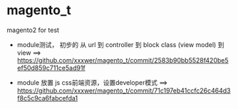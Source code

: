 # magento_t
magento2 for test

- module测试， 初步的 从 url 到 controller 到 block class (view model) 到 view ==> https://github.com/xxxwer/magento_t/commit/2583b90bb5528f420be5ef50d859c711ce5ad91f

- module 放置 js css前端资源，设置developer模式 ==>
https://github.com/xxxwer/magento_t/commit/71c197eb41ccfc26c464d3f8c5c9ca6fabcefda1